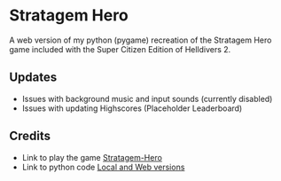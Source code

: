 # Stratagem Hero

A web version of my python (pygame) recreation of the Stratagem Hero game included with the Super Citizen Edition of Helldivers 2.

## Updates

- Issues with background music and input sounds (currently disabled)
- Issues with updating Highscores (Placeholder Leaderboard)

## Credits

- Link to play the game [Stratagem-Hero](https://theoriseconcepts.github.io/Stratagem-Hero/index.html)
- Link to python code [Local and Web versions](https://github.com/TheoriseConcepts/Stratagem-Hero)
